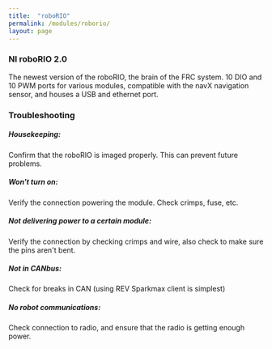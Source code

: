 ```yaml
---
title:  "roboRIO"
permalink: /modules/roborio/
layout: page
---
```


### NI roboRIO 2.0

The newest version of the roboRIO, the brain of the FRC system. 10 DIO and 10 PWM ports for various modules, compatible with the navX navigation sensor, and houses a USB and ethernet port.

### Troubleshooting

##### Housekeeping:  

Confirm that the roboRIO is imaged properly. This can prevent future problems.

##### Won't turn on:

Verify the connection powering the module. Check crimps, fuse, etc. 

##### Not delivering power to a certain module:

Verify the connection by checking crimps and wire, also check to make sure the pins aren't bent.

##### Not in CANbus:

Check for breaks in CAN (using REV Sparkmax client is simplest)

##### No robot communications:

Check connection to radio, and ensure that the radio is getting enough power.
